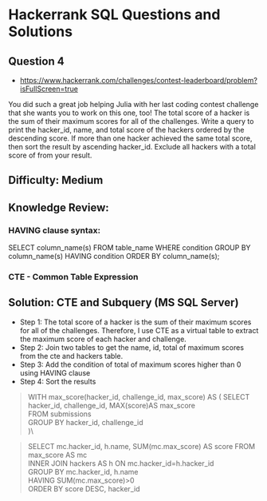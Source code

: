 # Hackerrank SQL Questions and Solutions

## Question 4
- https://www.hackerrank.com/challenges/contest-leaderboard/problem?isFullScreen=true

You did such a great job helping Julia with her last coding contest challenge that she wants you to work on this one, too!
The total score of a hacker is the sum of their maximum scores for all of the challenges. Write a query to print the hacker_id, name, and total score of the hackers ordered by the descending score. If more than one hacker achieved the same total score, then sort the result by ascending hacker_id. Exclude all hackers with a total score of  from your result.


## Difficulty: Medium

## Knowledge Review: 
### HAVING clause syntax: 
SELECT column_name(s)
FROM table_name
WHERE condition
GROUP BY column_name(s)
HAVING condition
ORDER BY column_name(s); 
### CTE - Common Table Expression



## Solution: CTE and Subquery (MS SQL Server)
- Step 1: The total score of a hacker is the sum of their maximum scores for all of the challenges. Therefore, I use CTE as a virtual table to extract the maximum score of each hacker and challenge. 
- Step 2: Join two tables to get the name, id, total of maximum scores from the cte and hackers table.
- Step 3: Add the condition of total of maximum scores higher than 0 using HAVING clause
- Step 4: Sort the results

>WITH max_score(hacker_id, challenge_id, max_score) AS (
    SELECT hacker_id, challenge_id, MAX(score)AS max_score\
    FROM submissions\
    GROUP BY hacker_id, challenge_id\
)\

>SELECT mc.hacker_id, h.name, SUM(mc.max_score) AS score
FROM max_score AS mc\
INNER JOIN hackers AS h ON mc.hacker_id=h.hacker_id\
GROUP BY mc.hacker_id, h.name\
HAVING SUM(mc.max_score)>0\
ORDER BY score DESC, hacker_id

